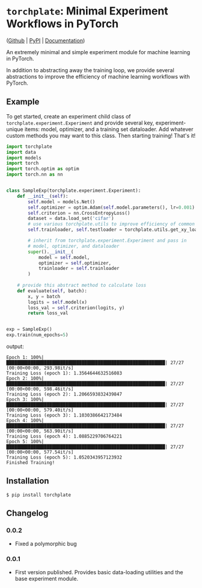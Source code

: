 # `torchplate`: Minimal Experiment Workflows in PyTorch 

([Github](https://github.com/rosikand/torchplate) | [PyPI](https://pypi.org/project/torchplate) | [Documentation](https://rosikand.github.io/torchplate/))


An extremely minimal and simple experiment module for machine learning in PyTorch. 

In addition to abstracting away the training loop, we provide several abstractions to improve the efficiency of machine learning workflows with PyTorch. 


## Example 

To get started, create an experiment child class of `torchplate.experiment.Experiment` and provide several key, experiment-unique items: model, optimizer, and a training set dataloader. Add whatever custom methods you may want to this class. Then starting training! That's it! 

```python
import torchplate
import data 
import models
import torch
import torch.optim as optim
import torch.nn as nn


class SampleExp(torchplate.experiment.Experiment):
    def __init__(self): 
        self.model = models.Net()
        self.optimizer = optim.Adam(self.model.parameters(), lr=0.001)
        self.criterion = nn.CrossEntropyLoss()
        dataset = data.load_set('cifar')
        # use various torchplate.utils to improve efficiency of common workflows 
        self.trainloader, self.testloader = torchplate.utils.get_xy_loaders(dataset)

        # inherit from torchplate.experiment.Experiment and pass in
        # model, optimizer, and dataloader 
        super().__init__(
            model = self.model,
            optimizer = self.optimizer,
            trainloader = self.trainloader 
        )
    
    # provide this abstract method to calculate loss 
    def evaluate(self, batch):
        x, y = batch
        logits = self.model(x)
        loss_val = self.criterion(logits, y)
        return loss_val


exp = SampleExp()
exp.train(num_epochs=5)
```
output: 
```
Epoch 1: 100%|███████████████████████████████████████████████████████████| 27/27 [00:00<00:00, 293.98it/s]
Training Loss (epoch 1): 1.3564644632516083
Epoch 2: 100%|███████████████████████████████████████████████████████████| 27/27 [00:00<00:00, 598.46it/s]
Training Loss (epoch 2): 1.2066593832439847
Epoch 3: 100%|███████████████████████████████████████████████████████████| 27/27 [00:00<00:00, 579.40it/s]
Training Loss (epoch 3): 1.1030386642173484
Epoch 4: 100%|███████████████████████████████████████████████████████████| 27/27 [00:00<00:00, 563.90it/s]
Training Loss (epoch 4): 1.0885229706764221
Epoch 5: 100%|███████████████████████████████████████████████████████████| 27/27 [00:00<00:00, 577.54it/s]
Training Loss (epoch 5): 1.0520343957123932
Finished Training!
```

## Installation 

```
$ pip install torchplate
```


## Changelog 

### 0.0.2
- Fixed a polymorphic bug 

### 0.0.1

- First version published. Provides basic data-loading utilities and the base experiment module. 


